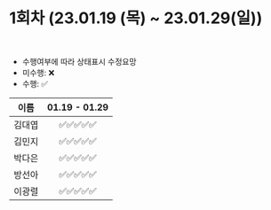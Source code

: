 # 1회차 (23.01.19 (목) ~ 23.01.29(일))

<br>

- 수행여부에 따라 상태표시 수정요망
- 미수행: ❌
- 수행: ✅

|  이름  | 01.19 - 01.29 |
| :----: | :-----------: |
| 김대엽 |  ✅✅✅✅✅   |
| 김민지 |  ✅✅✅✅✅   |
| 박다은 |  ✅✅✅✅✅   |
| 방선아 |  ✅✅✅✅✅   |
| 이광렬 |  ✅✅✅✅✅   |
